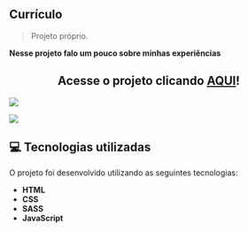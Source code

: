## Currículo

> Projeto próprio.

<b> Nesse projeto falo um pouco sobre minhas experiências</b>

<h2 align="center">
  Acesse o projeto clicando <a href="https://erickel-sarges.github.io/Testes/">AQUI</a>!
</h2>

![](./assets/currículo-projeto.png)

<!-- <br> -->
![](./assets/currículo-projeto-2.png)

## :computer: Tecnologias utilizadas
O projeto foi desenvolvido utilizando as seguintes tecnologias:
- <b>HTML</b>
- <b>CSS</b>
- <b>SASS</b>
- <b>JavaScript</b>

